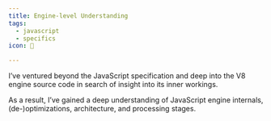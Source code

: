 ```yaml
---
title: Engine-level Understanding
tags:
  - javascript
  - specifics
icon: 🔩

---
```

I’ve ventured beyond the JavaScript specification and deep into the V8 engine source code in search of insight into its inner workings.

As a result, I’ve gained a deep understanding of JavaScript engine internals, (de-)optimizations, architecture, and processing stages.